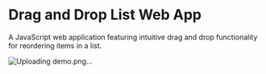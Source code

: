 # Drag and Drop List Web App

A JavaScript web application featuring intuitive drag and drop functionality for reordering items in a list.


![Uploading demo.png…]()
